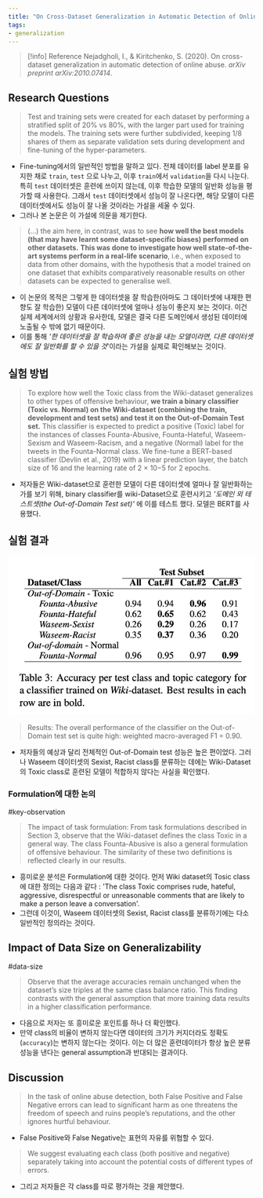 ```yaml
---
title: "On Cross-Dataset Generalization in Automatic Detection of Online Abuse"
tags:
- generalization
---
```

>[!info] Reference
>Nejadgholi, I., & Kiritchenko, S. (2020). On cross-dataset generalization in automatic detection of online abuse. _arXiv preprint arXiv:2010.07414_.

## Research Questions

> Test and training sets were created for each dataset by performing a stratified split of 20% vs 80%, with the larger part used for training the models. The training sets were further subdivided, keeping 1/8 shares of them as separate validation sets during development and fine-tuning of the hyper-parameters.

- Fine-tuning에서의 일반적인 방법을 말하고 있다. 전체 데이터를 label 분포를 유지한 채로 `train`, `test` 으로 나누고, 이후 `train`에서 `validation`을 다시 나눈다. 특히 `test` 데이터셋은 훈련에 쓰이지 않는데, 이후 학습한 모델의 일반화 성능을 평가할 때 사용한다. 그래서 `test` 데이터셋에서 성능이 잘 나온다면, 해당 모델이 다른 데이터셋에서도 성능이 잘 나올 것이라는 가설을 세울 수 있다.  
- 그러나 본 논문은 이 가설에 의문을 제기한다. 

> (...) the aim here, in contrast, was to see **how well the best models (that may have learnt some dataset-specific biases) performed on other datasets.** **This was done to investigate how well state-of-the-art systems perform in a real-life scenario**, i.e., when exposed to data from other domains, with the hypothesis that a model trained on one dataset that exhibits comparatively reasonable results on other datasets can be expected to generalise well.

- 이 논문의 목적은 그렇게 한 데이터셋을 잘 학습한(아마도 그 데이터셋에 내재한 편향도 잘 학습한) 모델이 다른 데이터셋에 얼마나 성능이 좋은지 보는 것이다. 이건 실제 세계에서의 상황과 유사한데, 모델은 결국 다른 도메인에서 생성된 데이터에 노출될 수 밖에 없기 때문이다. 
- 이를 통해 *'한 데이터셋을 잘 학습하여 좋은 성능을 내는 모델이라면, 다른 데이터셋에도 잘 일반화를 할 수 있을 것*'이라는 가설을 실제로 확인해보는 것이다. 


## 실험 방법

> To explore how well the Toxic class from the Wiki-dataset generalizes to other types of offensive behaviour, **we train a binary classifier (Toxic vs. Normal) on the Wiki-dataset (combining the train, development and test sets) and test it on the Out-of-Domain Test set.** This classifier is expected to predict a positive (Toxic) label for the instances of classes Founta-Abusive, Founta-Hateful, Waseem-Sexism and Waseem-Racism, and a negative (Normal) label for the tweets in the Founta-Normal class. We fine-tune a BERT-based classifier (Devlin et al., 2019) with a linear prediction layer, the batch size of 16 and the learning rate of 2 × 10−5 for 2 epochs.

- 저자들은 Wiki-dataset으로 훈련한 모델이 다른 데이터셋에 얼마나 잘 일반화하는가를 보기 위해, binary classifier를 wiki-Dataset으로 훈련시키고 *'도메인 외 테스트셋(the Out-of-Domain Test set)'* 에 이를 테스트 했다. 모델은 BERT를 사용했다.


## 실험 결과

![Table 3](notes/images/table3.png)

> Results: The overall performance of the classifier on the Out-of-Domain test set is quite high: weighted macro-averaged F1 = 0.90.
- 저자들의 예상과 달리 전체적인 Out-of-Domain test 성능은 높은 편이었다. 그러나 Waseem 데이터셋의 Sexist, Racist class를 분류하는 데에는 Wiki-Dataset의 Toxic class로 훈련된 모델이 적합하지 않다는 사실을 확인했다. 

### Formulation에 대한 논의 
#key-observation
> The impact of task formulation: From task formulations described in Section 3, observe that the Wiki-dataset defines the class Toxic in a general way. The class Founta-Abusive is also a general formulation of offensive behaviour. The similarity of these two definitions is reflected clearly in our results.
- 흥미로운 분석은 Formulation에 대한 것이다. 먼저 Wiki dataset의 Tosic class에 대한 정의는 다음과 같다 : 'The class Toxic comprises rude, hateful, aggressive, disrespectful or unreasonable comments that are likely to make a person leave a conversation'.
- 그런데 이것이, Waseem 데이터셋의 Sexist, Racist class를 분류하기에는 다소 일반적인 정의라는 것이다. 

## Impact of Data Size on Generalizability
#data-size

> Observe that the average accuracies remain unchanged when the dataset’s size triples at the same class balance ratio. This finding contrasts with the general assumption that more training data results in a higher classification performance.

- 다음으로 저자는 또 흥미로운 포인트를 하나 더 확인했다. 
- 만약 class의 비율이 변하지 않는다면 데이터의 크기가 커지더라도 정확도(`accuracy`)는 변하지 않는다는 것이다. 이는 더 많은 훈련데이터가 항상 높은 분류 성능을 낸다는 general assumption과 반대되는 결과이다.

## Discussion

> In the task of online abuse detection, both False Positive and False Negative errors can lead to significant harm as one threatens the freedom of speech and ruins people’s reputations, and the other ignores hurtful behaviour.
- False Positive와 False Negative는 표현의 자유를 위협할 수 있다. 

> We suggest evaluating each class (both positive and negative) separately taking into account the potential costs of different types of errors.
- 그리고 저자들은 각 class를 따로 평가하는 것을 제안했다. 